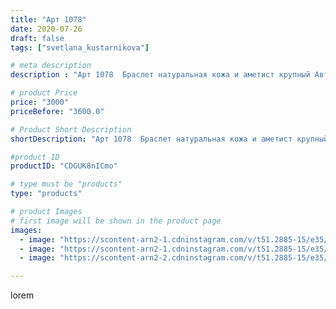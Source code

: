 ```yaml
---
title: "Арт 1078"
date: 2020-07-26
draft: false
tags: ["svetlana_kustarnikova"]

# meta description
description : "Арт 1078  Браслет натуральная кожа и аметист крупный Автор дизайна  mea _ elena _"

# product Price
price: "3000"
priceBefore: "3600.0"

# Product Short Description
shortDescription: "Арт 1078  Браслет натуральная кожа и аметист крупный Автор дизайна  mea _ elena _"

#product ID
productID: "CDGUK8nICmo"

# type must be "products"
type: "products"

# product Images
# first image will be shown in the product page
images:
  - image: "https://scontent-arn2-1.cdninstagram.com/v/t51.2885-15/e35/116358494_4511890168851730_1611132120661331948_n.jpg?se=7&tp=1&_nc_ht=scontent-arn2-1.cdninstagram.com&_nc_cat=110&_nc_ohc=Z12-enSgzB8AX9nzgZL&oh=b5985f312bfb0fe268a707c2c94f3bf5&oe=606C308E&ig_cache_key=MjM2MTY2Mzc1OTAwODczNTA1MQ%3D%3D.2"
  - image: "https://scontent-arn2-1.cdninstagram.com/v/t51.2885-15/e35/115909224_1426970057691169_5428805781556677355_n.jpg?se=8&tp=1&_nc_ht=scontent-arn2-1.cdninstagram.com&_nc_cat=101&_nc_ohc=ZPbOm5q5cJ8AX-UKd5A&oh=bd5448d841f3f219afb8e2803512fb9f&oe=606BEFC5&ig_cache_key=MjM2MTY2Mzc1OTAxNzI3MjY3Nw%3D%3D.2"
  - image: "https://scontent-arn2-2.cdninstagram.com/v/t51.2885-15/e35/115808113_684270055497108_5178236795438042996_n.jpg?se=8&tp=1&_nc_ht=scontent-arn2-2.cdninstagram.com&_nc_cat=100&_nc_ohc=Zlbyw2Oo-IwAX8GfJQf&oh=5e75298f201597e5f504345bc00d6e61&oe=606D135B&ig_cache_key=MjM2MTY2Mzc1OTAyNTY5NDAzOQ%3D%3D.2"

---
```

lorem
